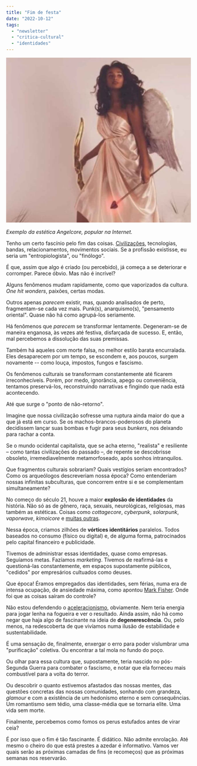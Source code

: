 ```yaml
---
title: "Fim de festa"
date: "2022-10-12"
tags: 
  - "newsletter"
  - "critica-cultural"
  - "identidades"
---
```


![angelcore(1).jpg](images/5d89d670-55fc-4f05-b934-eaae7f166935.jpg)

_Exemplo da estética Angelcore, popular na Internet._

Tenho um certo fascínio pelo fim das coisas. [Civilizações](https://fallofcivilizationspodcast.com), tecnologias, bandas, relacionamentos, movimentos sociais. Se a profissão existisse, eu seria um "entropiologista", ou "finólogo".

É que, assim que algo é criado (ou percebido), já começa a se deteriorar e corromper. Parece óbvio. Mas não é incrível?

Alguns fenômenos mudam rapidamente, como que vaporizados da cultura. _One hit wonders_, paixões, certas modas.

Outros apenas _parecem_ existir, mas, quando analisados de perto, fragmentam-se cada vez mais. Punk(s), anarquismo(s), "pensamento oriental". Quase não há como agrupá-los seriamente.

Há fenômenos que _parecem_ se transformar lentamente. Degeneram-se de maneira enganosa, às vezes até festiva, disfarçada de sucesso. E, então, mal percebemos a dissolução das suas premissas.

Também há aqueles com morte falsa, no melhor estilo barata encurralada. Eles desaparecem por um tempo, se escondem e, aos poucos, surgem novamente -- como louça, impostos, fungos e fascismo.

Os fenômenos culturais se transformam constantemente até ficarem irreconhecíveis. Porém, por medo, ignorância, apego ou conveniência, tentamos preservá-los, reconstruindo narrativas e fingindo que nada está acontecendo.

Até que surge o "ponto de não-retorno".

Imagine que nossa civilização sofresse uma ruptura ainda maior do que a que já está em curso. Se os machos-brancos-poderosos do planeta decidissem lançar suas bombas e fugir para seus _bunkers_, nos deixando para rachar a conta.

Se o mundo ocidental capitalista, que se acha eterno, "realista" e resiliente – como tantas civilizações do passado –, de repente se descobrisse obsoleto, irremediavelmente metamorfoseado, após sonhos intranquilos.

Que fragmentos culturais sobrariam? Quais vestígios seriam encontrados? Como os arqueólogos descreveriam nossa época? Como entenderiam nossas infinitas subculturas, que concorrem entre si e se complementam simultaneamente?

No começo do século 21, houve a maior **explosão de identidades** da história. Não só as de gênero, raça, sexuais, neurológicas, religiosas, mas também as estéticas. Coisas como _cottagecore_, _cyberpunk_, _solarpunk_, _vaporwave_, _kimoicore_ e [muitas outras](https://aesthetics.fandom.com/wiki/Aesthetics_Wiki).

Nessa época, criamos zilhões de **vórtices identitários** paralelos. Todos baseados no consumo (físico ou digital) e, de alguma forma, patrocinados pelo capital financeiro e publicidade.

Tivemos de administrar essas identidades, quase como empresas. Seguíamos metas. Fazíamos _marketing_. Tivemos de reafirmá-las e questioná-las constantemente, em espaços supostamente públicos, "cedidos" por empresários cultuados como deuses.

Que época! Éramos empregados das identidades, sem férias, numa era de intensa ocupação, de ansiedade máxima, como apontou [Mark Fisher](https://www.amazon.com.br/Fantasmas-Minha-Vida-Depress%C3%A3o-Assombrologia/dp/6587233686?__mk_pt_BR=%C3%85M%C3%85%C5%BD%C3%95%C3%91&crid=W1CGXBIB9HCB&keywords=mark+fisher&qid=1665518308&qu=eyJxc2MiOiIyLjkzIiwicXNhIjoiMi4zOSIsInFzcCI6IjIuNDAifQ%3D%3D&sprefix=mark+fisher%2Caps%2C608&sr=8-2&linkCode=ll1&tag=eduf-20&linkId=fb71dea87114e8460f70cb3150ce4001&language=pt_BR&ref_=as_li_ss_tl). Onde foi que as coisas saíram do controle?

Não estou defendendo o [aceleracionismo](https://ofuturodascoisas.com/como-o-aceleracionismo-e-a-direita-alternativa-estao-derrubando-a-confianca-no-poder-publico-por-um-futuro-tecnologico-elitista/), obviamente. Nem teria energia para jogar lenha na fogueira e ver o resultado. Ainda assim, não há como negar que haja algo de fascinante na ideia de **degenerescência**. Ou, pelo menos, na redescoberta de que vivíamos numa ilusão de estabilidade e sustentabilidade.

É uma sensação de, finalmente, enxergar o erro para poder vislumbrar uma "purificação" coletiva. Ou encontrar a tal mola no fundo do poço.

Ou olhar para essa cultura que, supostamente, teria nascido no pós-Segunda Guerra para combater o fascismo, e notar que ela forneceu mais combustível para a volta do terror.

Ou descobrir o quanto estivemos afastados das nossas mentes, das questões concretas das nossas comunidades, sonhando com grandeza, _glamour_ e com a existência de um hedonismo eterno e sem consequências. Um romantismo sem tédio, uma classe-média que se tornaria elite. Uma vida sem morte.

Finalmente, percebemos como fomos os perus estufados antes de virar ceia?

É por isso que o fim é tão fascinante. É didático. Não admite enrolação. Até mesmo o cheiro do que está prestes a azedar é informativo. Vamos ver quais serão as próximas camadas de fins (e recomeços) que as próximas semanas nos reservarão.
